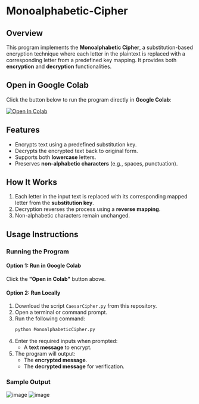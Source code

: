 # Monoalphabetic-Cipher

## Overview
This program implements the **Monoalphabetic Cipher**, a substitution-based encryption technique where each letter in the plaintext is replaced with a corresponding letter from a predefined key mapping. It provides both **encryption** and **decryption** functionalities.

## Open in Google Colab
Click the button below to run the program directly in **Google Colab**:

[![Open In Colab](https://colab.research.google.com/assets/colab-badge.svg)](https://colab.research.google.com/github/leorasdsouza/INS-Lab-Programs/blob/main/Monoalphabetic%20Cipher/MonoalphabeticCipher.ipynb)

## Features
- Encrypts text using a predefined substitution key.
- Decrypts the encrypted text back to original form.
- Supports both **lowercase** letters.
- Preserves **non-alphabetic characters** (e.g., spaces, punctuation).

## How It Works
1. Each letter in the input text is replaced with its corresponding mapped letter from the **substitution key**.
2. Decryption reverses the process using a **reverse mapping**.
3. Non-alphabetic characters remain unchanged.

## Usage Instructions

### Running the Program
#### **Option 1: Run in Google Colab**
Click the **"Open in Colab"** button above.
#### **Option 2: Run Locally**
1. Download the script `CaesarCipher.py` from this repository.
2. Open a terminal or command prompt.
3. Run the following command:
   ```bash
   python MonoalphabeticCipher.py
3. Enter the required inputs when prompted:
   - A **text message** to encrypt.
4. The program will output:
   - The **encrypted message**.
   - The **decrypted message** for verification.

### Sample Output
![image](https://github.com/user-attachments/assets/d4e374e7-706a-46e4-80fb-5d3f5ae3557d)
![image](https://github.com/user-attachments/assets/41b774b8-748c-414b-a783-b397d5f9299e)


